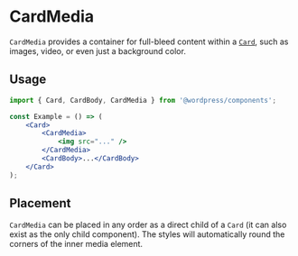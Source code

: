 # CardMedia

`CardMedia` provides a container for full-bleed content within a [`Card`](/packages/components/src/card/card/README.md), such as images, video, or even just a background color.

## Usage

```jsx
import { Card, CardBody, CardMedia } from '@wordpress/components';

const Example = () => (
	<Card>
		<CardMedia>
			<img src="..." />
		</CardMedia>
		<CardBody>...</CardBody>
	</Card>
);
```

## Placement

`CardMedia` can be placed in any order as a direct child of a `Card` (it can also exist as the only child component). The styles will automatically round the corners of the inner media element.

